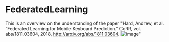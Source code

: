 # FederatedLearning

This is an overview on the understanding of the paper "Hard, Andrew, et al. “Federated Learning for Mobile Keyboard Prediction.” CoRR, vol. abs/1811.03604, 2018, http://arxiv.org/abs/1811.03604.
![image](https://github.com/asuraST/FederatedLearning/assets/20703824/7ceb65cc-3851-4898-9cad-99d1fcfb2c27)"
